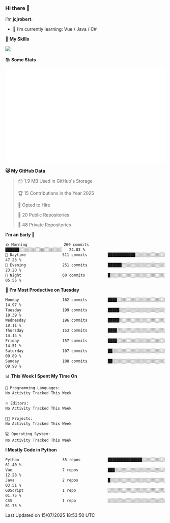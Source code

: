 ### Hi there 👋

I’m **jcjrobert**.

- 🌱 I’m currently learning: Vue / Java / C#

🌟 **My Skills**

![](https://img.shields.io/badge/-Python-3e74a2?style=flat-square&logo=Python&logoColor=fff)

📚 **Some Stats**

![](https://github.com/jcjrobert/github-stats/blob/master/generated/overview.svg)

<!--START_SECTION:waka-->
**🐱 My GitHub Data** 

> 📦 1.9 MB Used in GitHub's Storage 
 > 
> 🏆 15 Contributions in the Year 2025
 > 
> 💼 Opted to Hire
 > 
> 📜 20 Public Repositories 
 > 
> 🔑 48 Private Repositories 
 > 
**I'm an Early 🐤** 

```text
🌞 Morning                260 commits         ██████░░░░░░░░░░░░░░░░░░░   24.03 % 
🌆 Daytime                511 commits         ████████████░░░░░░░░░░░░░   47.23 % 
🌃 Evening                251 commits         ██████░░░░░░░░░░░░░░░░░░░   23.20 % 
🌙 Night                  60 commits          █░░░░░░░░░░░░░░░░░░░░░░░░   05.55 % 
```
📅 **I'm Most Productive on Tuesday** 

```text
Monday                   162 commits         ████░░░░░░░░░░░░░░░░░░░░░   14.97 % 
Tuesday                  199 commits         █████░░░░░░░░░░░░░░░░░░░░   18.39 % 
Wednesday                196 commits         █████░░░░░░░░░░░░░░░░░░░░   18.11 % 
Thursday                 153 commits         ████░░░░░░░░░░░░░░░░░░░░░   14.14 % 
Friday                   157 commits         ████░░░░░░░░░░░░░░░░░░░░░   14.51 % 
Saturday                 107 commits         ██░░░░░░░░░░░░░░░░░░░░░░░   09.89 % 
Sunday                   108 commits         ██░░░░░░░░░░░░░░░░░░░░░░░   09.98 % 
```


📊 **This Week I Spent My Time On** 

```text
💬 Programming Languages: 
No Activity Tracked This Week

🔥 Editors: 
No Activity Tracked This Week

🐱‍💻 Projects: 
No Activity Tracked This Week

💻 Operating System: 
No Activity Tracked This Week
```

**I Mostly Code in Python** 

```text
Python                   35 repos            ███████████████░░░░░░░░░░   61.40 % 
Vue                      7 repos             ███░░░░░░░░░░░░░░░░░░░░░░   12.28 % 
Java                     2 repos             █░░░░░░░░░░░░░░░░░░░░░░░░   03.51 % 
GDScript                 1 repo              ░░░░░░░░░░░░░░░░░░░░░░░░░   01.75 % 
CSS                      1 repo              ░░░░░░░░░░░░░░░░░░░░░░░░░   01.75 % 
```




 Last Updated on 15/07/2025 18:53:50 UTC
<!--END_SECTION:waka-->
